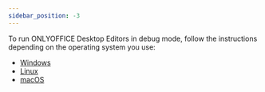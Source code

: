 ```yaml
---
sidebar_position: -3
---
```


To run ONLYOFFICE Desktop Editors in debug mode, follow the instructions depending on the operating system you use:

- [Windows](Running%20in%20debug%20mode%20on%20Windows.md)
- [Linux](Running%20in%20debug%20mode%20on%20Linux.md)
- [macOS](Running%20in%20debug%20mode%20on%20macOS.md)
